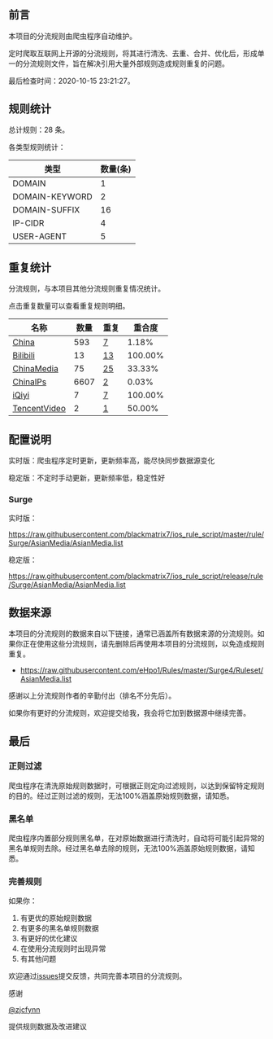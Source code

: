 # 

## 前言

本项目的分流规则由爬虫程序自动维护。

定时爬取互联网上开源的分流规则，将其进行清洗、去重、合并、优化后，形成单一的分流规则文件，旨在解决引用大量外部规则造成规则重复的问题。


最后检查时间：2020-10-15 23:21:27。

## 规则统计

总计规则：28 条。

各类型规则统计：

| 类型 | 数量(条) |
| ---- | ---- |
| DOMAIN | 1 |
| DOMAIN-KEYWORD | 2 |
| DOMAIN-SUFFIX | 16 |
| IP-CIDR | 4 |
| USER-AGENT | 5 |
## 重复统计

分流规则，与本项目其他分流规则重复情况统计。

点击重复数量可以查看重复规则明细。

| 名称 | 数量 | 重复 | 重合度 |
| ---- | ---- | ---- | ------ |
|  [China](https://github.com/blackmatrix7/ios_rule_script/tree/master/rule/Surge/China)    | 593   | [7](https://github.com/blackmatrix7/ios_rule_script/tree/master/rule/Repeat/AsianMedia/China.list)   |   1.18%  |
|  [Bilibili](https://github.com/blackmatrix7/ios_rule_script/tree/master/rule/Surge/Bilibili)    | 13   | [13](https://github.com/blackmatrix7/ios_rule_script/tree/master/rule/Repeat/AsianMedia/Bilibili.list)   |   100.00%  |
|  [ChinaMedia](https://github.com/blackmatrix7/ios_rule_script/tree/master/rule/Surge/ChinaMedia)    | 75   | [25](https://github.com/blackmatrix7/ios_rule_script/tree/master/rule/Repeat/AsianMedia/ChinaMedia.list)   |   33.33%  |
|  [ChinaIPs](https://github.com/blackmatrix7/ios_rule_script/tree/master/rule/Surge/ChinaIPs)    | 6607   | [2](https://github.com/blackmatrix7/ios_rule_script/tree/master/rule/Repeat/AsianMedia/ChinaIPs.list)   |   0.03%  |
|  [iQiyi](https://github.com/blackmatrix7/ios_rule_script/tree/master/rule/Surge/iQiyi)    | 7   | [7](https://github.com/blackmatrix7/ios_rule_script/tree/master/rule/Repeat/AsianMedia/iQiyi.list)   |   100.00%  |
|  [TencentVideo](https://github.com/blackmatrix7/ios_rule_script/tree/master/rule/Surge/TencentVideo)    | 2   | [1](https://github.com/blackmatrix7/ios_rule_script/tree/master/rule/Repeat/AsianMedia/TencentVideo.list)   |   50.00%  |
## 配置说明

实时版：爬虫程序定时更新，更新频率高，能尽快同步数据源变化

稳定版：不定时手动更新，更新频率低，稳定性好

### Surge 
实时版：

https://raw.githubusercontent.com/blackmatrix7/ios_rule_script/master/rule/Surge/AsianMedia/AsianMedia.list

稳定版：

https://raw.githubusercontent.com/blackmatrix7/ios_rule_script/release/rule/Surge/AsianMedia/AsianMedia.list

## 数据来源

本项目的分流规则的数据来自以下链接，通常已涵盖所有数据来源的分流规则。如果你正在使用这些分流规则，请先删除后再使用本项目的分流规则，以免造成规则重复。

- https://raw.githubusercontent.com/eHpo1/Rules/master/Surge4/Ruleset/AsianMedia.list


感谢以上分流规则作者的辛勤付出（排名不分先后）。

如果你有更好的分流规则，欢迎提交给我，我会将它加到数据源中继续完善。

## 最后

### 正则过滤

爬虫程序在清洗原始规则数据时，可根据正则定向过滤规则，以达到保留特定规则的目的。经过正则过滤的规则，无法100%涵盖原始规则数据，请知悉。

### 黑名单

爬虫程序内置部分规则黑名单，在对原始数据进行清洗时，自动将可能引起异常的黑名单规则去除。经过黑名单去除的规则，无法100%涵盖原始规则数据，请知悉。

### 完善规则

如果你：

1. 有更优的原始规则数据
2. 有更多的黑名单规则数据
3. 有更好的优化建议
4. 在使用分流规则时出现异常
5. 有其他问题

欢迎通过[issues](https://github.com/blackmatrix7/ios_rule_script/issues/new)提交反馈，共同完善本项目的分流规则。

感谢

[@zjcfynn](https://github.com/zjcfynn)

提供规则数据及改进建议